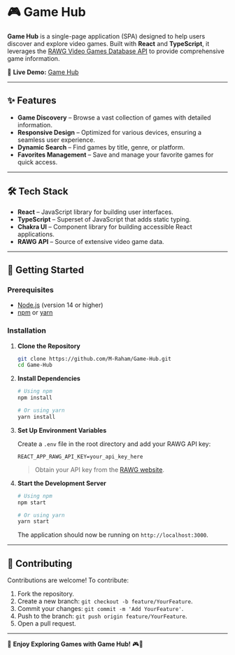 # 🎮 Game Hub  

**Game Hub** is a single-page application (SPA) designed to help users discover and explore video games. Built with **React** and **TypeScript**, it leverages the [RAWG Video Games Database API](https://rawg.io/apidocs) to provide comprehensive game information.  

🔗 **Live Demo:** [Game Hub](https://m-raham.github.io/Game-Hub/)  

---

## ✨ Features  

- **Game Discovery** – Browse a vast collection of games with detailed information.  
- **Responsive Design** – Optimized for various devices, ensuring a seamless user experience.  
- **Dynamic Search** – Find games by title, genre, or platform.  
- **Favorites Management** – Save and manage your favorite games for quick access.  

---

## 🛠️ Tech Stack  

- **React** – JavaScript library for building user interfaces.  
- **TypeScript** – Superset of JavaScript that adds static typing.  
- **Chakra UI** – Component library for building accessible React applications.  
- **RAWG API** – Source of extensive video game data.  

---

## 🚀 Getting Started  

### Prerequisites  

- [Node.js](https://nodejs.org/) (version 14 or higher)  
- [npm](https://www.npmjs.com/) or [yarn](https://yarnpkg.com/)  

### Installation  

1. **Clone the Repository**  

   ```bash
   git clone https://github.com/M-Raham/Game-Hub.git
   cd Game-Hub
   ```

2. **Install Dependencies**  

   ```bash
   # Using npm
   npm install

   # Or using yarn
   yarn install
   ```

3. **Set Up Environment Variables**  

   Create a `.env` file in the root directory and add your RAWG API key:  

   ```env
   REACT_APP_RAWG_API_KEY=your_api_key_here
   ```

   > Obtain your API key from the [RAWG website](https://rawg.io/apidocs).  

4. **Start the Development Server**  

   ```bash
   # Using npm
   npm start

   # Or using yarn
   yarn start
   ```

   The application should now be running on `http://localhost:3000`.  

---

## 🤝 Contributing  

Contributions are welcome! To contribute:  

1. Fork the repository.  
2. Create a new branch: `git checkout -b feature/YourFeature`.  
3. Commit your changes: `git commit -m 'Add YourFeature'`.  
4. Push to the branch: `git push origin feature/YourFeature`.  
5. Open a pull request.  

---

🎯 **Enjoy Exploring Games with Game Hub!** 🎮🚀
